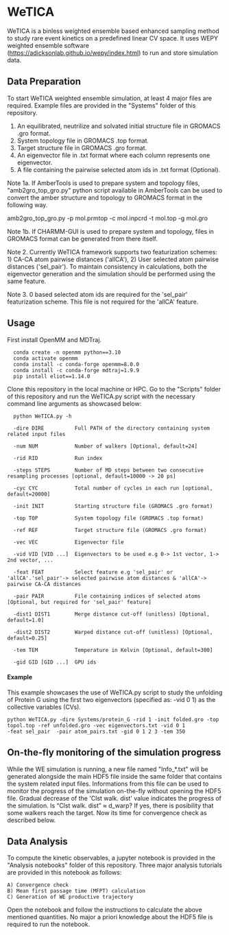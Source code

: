 # WeTICA

WeTICA is a binless weighted ensemble based enhanced sampling method to study rare event kinetics on a predefined linear CV space. It uses WEPY weighted ensemble software (https://adicksonlab.github.io/wepy/index.html) to run and store simulation data.


## Data Preparation

To start WeTICA weighted ensemble simulation, at least 4 major files are required. Example files are provided in the "Systems" folder of this repository.

1) An equilibrated, neutrilize and solvated initial structure file in GROMACS .gro format.
2) System topology file in GROMACS .top format.
3) Target structure file in GROMACS .gro format.
4) An eigenvector file in .txt format where each column represents one eigenvector.
5) A file containing the pairwise selected atom ids in .txt format (Optional).

Note 1a. If AmberTools is used to prepare system and topology files, "amb2gro_top_gro.py" python script available in AmberTools can be used to convert the amber structure and topology to GROMACS format in the following way.

amb2gro_top_gro.py -p mol.prmtop -c mol.inpcrd -t mol.top -g mol.gro

Note 1b. If CHARMM-GUI is used to prepare system and topology, files in GROMACS format can be generated from there itself.

Note 2. Currently WeTICA framework supports two featurization schemes: 1) CA-CA atom pairwise distances ('allCA'), 2) User selected atom pairwise distances ('sel_pair'). To maintain consistency in calculations, both the eigenvector generation and the simulation should be performed using the same feature.

Note 3. 0 based selected atom ids are required for the 'sel_pair' featurization scheme. This file is not required for the 'allCA' feature.





## Usage

First install OpenMM and MDTraj.

      conda create -n openmm python==3.10
      conda activate openmm
      conda install -c conda-forge openmm=8.0.0
      conda install -c conda-forge mdtraj=1.9.9
      pip install eliot==1.14.0

Clone this repository in the local machine or HPC. Go to the "Scripts" folder of this repository and run the WeTICA.py script with the necessary command line arguments as showcased below:

      python WeTICA.py -h
  
      -dire DIRE          Full PATH of the directory containing system related input files
  
      -num NUM            Number of walkers [Optional, default=24]
  
      -rid RID            Run index
  
      -steps STEPS        Number of MD steps between two consecutive resampling processes [optional, default=10000 -> 20 ps]
  
      -cyc CYC            Total number of cycles in each run [optional, default=20000]
  
      -init INIT          Starting structure file (GROMACS .gro format)
  
      -top TOP            System topology file (GROMACS .top format)
  
      -ref REF            Target structure file (GROMACS .gro format)
  
      -vec VEC            Eigenvector file
  
      -vid VID [VID ...]  Eigenvectors to be used e.g 0-> 1st vector, 1-> 2nd vector, ...
  
      -feat FEAT          Select feature e.g 'sel_pair' or 'allCA'.'sel_pair'-> selected pairwise atom distances & 'allCA'-> pairwise CA-CA distances
  
      -pair PAIR          File containing indices of selected atoms [Optional, but required for 'sel_pair' feature]
  
      -dist1 DIST1        Merge distance cut-off (unitless) [Optional, default=1.0]
  
      -dist2 DIST2        Warped distance cut-off (unitless) [Optional, default=0.25]
  
      -tem TEM            Temperature in Kelvin [Optional, default=300]
    
      -gid GID [GID ...]  GPU ids

#### Example

This example showcases the use of WeTICA.py script to study the unfolding of Protein G using the first two eigenvectors (specified as: -vid 0 1) as the collective variables (CVs).

    python WeTICA.py -dire Systems/protein_G -rid 1 -init folded.gro -top topol.top -ref unfolded.gro -vec eigenvectors.txt -vid 0 1
    -feat sel_pair  -pair atom_pairs.txt -gid 0 1 2 3 -tem 350

## On-the-fly monitoring of the simulation progress

While the WE simulation is running, a new file named "Info_*.txt" will be generated alongside the main HDF5 file inside the same folder that contains the system related input files. Informations from this file can be used to monitor the progress of the simulation on-the-fly without opening the HDF5 file. Gradual decrease of the 'Clst walk. dist' value indicates the progress of the simulation. Is “Clst walk. dist” ≈ d_warp? 
If yes, there is posibility that some walkers reach the target. Now its time for convergence check as described below.



## Data Analysis

To compute the kinetic observables, a jupyter notebook is provided in the "Analysis notebooks" folder of this repository. Three major analysis tutorials are provided in this notebook as follows:

    A) Convergence check
    B) Mean first passage time (MFPT) calculation
    C) Generation of WE productive trajectory

Open the notebook and follow the instructions to calculate the above mentioned quantities. No major a priori knowledge about the HDF5 file is required to run the notebook.

